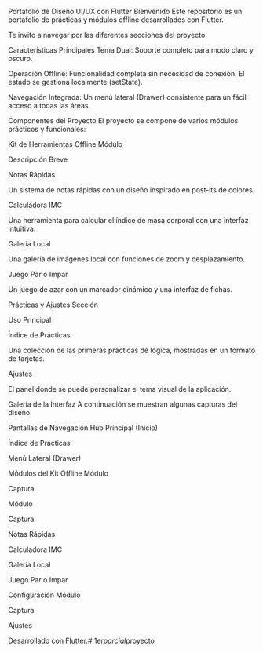 Portafolio de Diseño UI/UX con Flutter
Bienvenido
Este repositorio es un portafolio de prácticas y módulos offline desarrollados con Flutter.

Te invito a navegar por las diferentes secciones del proyecto.

Características Principales
Tema Dual: Soporte completo para modo claro y oscuro.

Operación Offline: Funcionalidad completa sin necesidad de conexión. El estado se gestiona localmente (setState).

Navegación Integrada: Un menú lateral (Drawer) consistente para un fácil acceso a todas las áreas.

Componentes del Proyecto
El proyecto se compone de varios módulos prácticos y funcionales:

Kit de Herramientas Offline
Módulo

Descripción Breve

Notas Rápidas

Un sistema de notas rápidas con un diseño inspirado en post-its de colores.

Calculadora IMC

Una herramienta para calcular el índice de masa corporal con una interfaz intuitiva.

Galería Local

Una galería de imágenes local con funciones de zoom y desplazamiento.

Juego Par o Impar

Un juego de azar con un marcador dinámico y una interfaz de fichas.

Prácticas y Ajustes
Sección

Uso Principal

Índice de Prácticas

Una colección de las primeras prácticas de lógica, mostradas en un formato de tarjetas.

Ajustes

El panel donde se puede personalizar el tema visual de la aplicación.

Galería de la Interfaz
A continuación se muestran algunas capturas del diseño.

Pantallas de Navegación
Hub Principal (Inicio)

Índice de Prácticas

Menú Lateral (Drawer)







Módulos del Kit Offline
Módulo

Captura

Módulo

Captura

Notas Rápidas



Calculadora IMC



Galería Local



Juego Par o Impar



Configuración
Módulo

Captura

Ajustes



Desarrollado con Flutter.#   1 e r _ p a r c i a l _ p r o y e c t o  
 